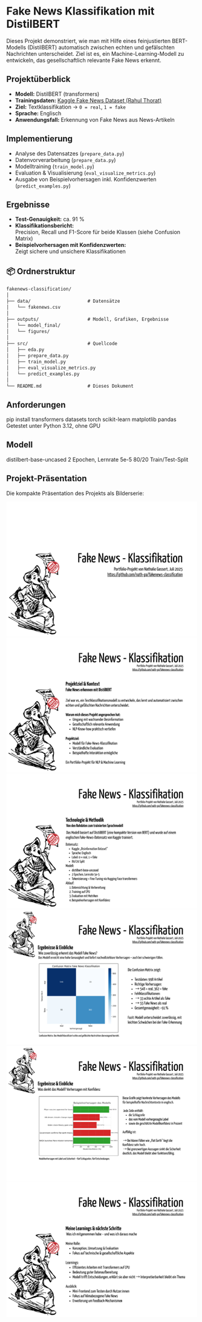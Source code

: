 # Fake News Klassifikation mit DistilBERT

Dieses Projekt demonstriert, wie man mit Hilfe eines feinjustierten BERT-Modells (DistilBERT) automatisch zwischen echten und gefälschten Nachrichten unterscheidet. Ziel ist es, ein Machine-Learning-Modell zu entwickeln, das gesellschaftlich relevante Fake News erkennt.

## Projektüberblick

- **Modell:** DistilBERT (transformers)
- **Trainingsdaten:** [Kaggle Fake News Dataset (Rahul Thorat)](https://www.kaggle.com/datasets/ioanacheres/disinformation-dataset)
- **Ziel:** Textklassifikation → `0 = real`, `1 = fake`
- **Sprache:** Englisch
- **Anwendungsfall:** Erkennung von Fake News aus News-Artikeln

## Implementierung

- Analyse des Datensatzes (`prepare_data.py`)
- Datenvorverarbeitung (`prepare_data.py`)
- Modelltraining (`train_model.py`)
- Evaluation & Visualisierung (`eval_visualize_metrics.py`)
- Ausgabe von Beispielvorhersagen inkl. Konfidenzwerten (`predict_examples.py`)

## Ergebnisse

- **Test-Genauigkeit:** ca. 91 %
- **Klassifikationsbericht:**  
  Precision, Recall und F1-Score für beide Klassen (siehe Confusion Matrix)
- **Beispielvorhersagen mit Konfidenzwerten:**  
  Zeigt sichere und unsichere Klassifikationen

## 📦 Ordnerstruktur

```
fakenews-classification/
│
├── data/                     # Datensätze
│   └── fakenews.csv
│
├── outputs/                  # Modell, Grafiken, Ergebnisse
│   └── model_final/
│   └── figures/
│
├── src/                      # Quellcode
│   ├── eda.py
│   ├── prepare_data.py
│   ├── train_model.py
│   ├── eval_visualize_metrics.py
│   └── predict_examples.py
│
└── README.md                 # Dieses Dokument
```

## Anforderungen

pip install transformers datasets torch scikit-learn matplotlib pandas
Getestet unter Python 3.12, ohne GPU

## Modell

distilbert-base-uncased
2 Epochen, Lernrate 5e-5
80/20 Train/Test-Split

## Projekt-Präsentation

Die kompakte Präsentation des Projekts als Bilderserie:

![Slide 1](presentation/1.png)
![Slide 2](presentation/2.png)
![Slide 3](presentation/3.png)
![Slide 4](presentation/4.png)
![Slide 5](presentation/5.png)
![Slide 6](presentation/6.png)



